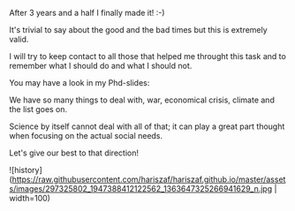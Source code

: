 <!-- ---
title: phd defense
author: Haris Z
layout: post
--- -->

After 3 years and a half I finally made it! :-)

It's trivial to say about the good and the bad times but this is extremely valid.

I will try to keep contact to all those that helped me throught this task and to remember 
what I should do and what I should not. 

You may have a look in my Phd-slides: 

<!-- <embed src="https://github.com/hariszaf/hariszaf.github.io/blob/master/assets/pdfs/phd_defense_HZ.pdf" width="800px" height="1100px" type="application/pdf"  /> -->
<object data="../assets/pdfs/phd_defense_HZ.pdf" width="1000" height="1000" type='application/pdf'></object>

We have so many things to deal with, war, economical crisis, climate and the list goes on. 

Science by itself cannot deal with all of that; it can play a great part thought when focusing on the actual social needs. 

Let's give our best to that direction! 


![history](https://raw.githubusercontent.com/hariszaf/hariszaf.github.io/master/assets/images/297325802_1947388412122562_1363647325266941629_n.jpg | width=100)

